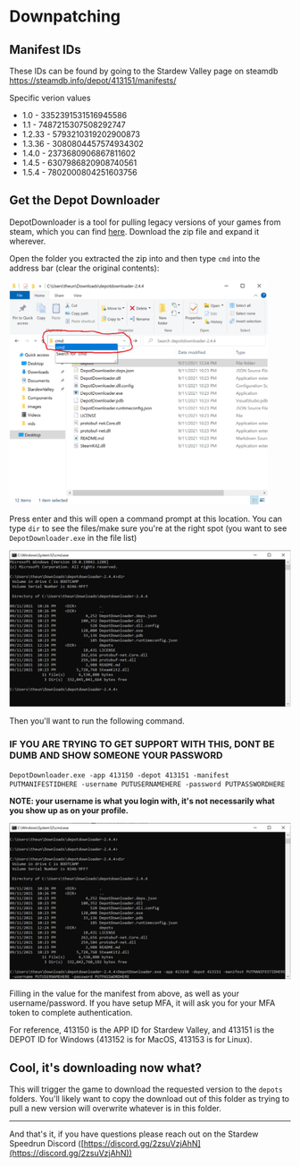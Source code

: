 # Downpatching

## Manifest IDs

These IDs can be found by going to the Stardew Valley page on steamdb https://steamdb.info/depot/413151/manifests/

Specific verion values

- 1.0 - 3352391531516945586
- 1.1 - 7487215307508292747
- 1.2.33 - 5793210319202900873
- 1.3.36 - 3080804457574934302
- 1.4.0 - 2373680906867811602
- 1.4.5 - 6307986820908740561
- 1.5.4 - 7802000804251603756

## Get the Depot Downloader

DepotDownloader is a tool for pulling legacy versions of your games from steam, which you can find [here](https://github.com/SteamRE/DepotDownloader/releases). Download the zip file and expand it wherever.

Open the folder you extracted the zip into and then type `cmd` into the address bar (clear the original contents):

<img src="images/downpatch/cmd_in_window.png" height="400px"/>

Press enter and this will open a command prompt at this location. You can type `dir` to see the files/make sure you're at the right spot (you want to see `DepotDownloader.exe` in the file list)

<img src="images/downpatch/cmd_dir.png" max-height="400px"/>

Then you'll want to run the following command.

### **IF YOU ARE TRYING TO GET SUPPORT WITH THIS, DONT BE DUMB AND SHOW SOMEONE YOUR PASSWORD**

```
DepotDownloader.exe -app 413150 -depot 413151 -manifest PUTMANIFESTIDHERE -username PUTUSERNAMEHERE -password PUTPASSWORDHERE
```

**NOTE: your username is what you login with, it's not necessarily what you show up as on your profile.**

<img src="images/downpatch/run_command.png" max-height="400px"/>

Filling in the value for the manifest from above, as well as your username/password. If you have setup MFA, it will ask you for your MFA token to complete authentication.

For reference, 413150 is the APP ID for Stardew Valley, and 413151 is the DEPOT ID for Windows (413152 is for MacOS, 413153 is for Linux).

## Cool, it's downloading now what?

This will trigger the game to download the requested version to the `depots` folders. You'll likely want to copy the download out of this folder as trying to pull a new version will overwrite whatever is in this folder.

---

And that's it, if you have questions please reach out on the Stardew Speedrun Discord ([https://discord.gg/2zsuVzjAhN](https://discord.gg/2zsuVzjAhN))
